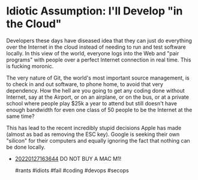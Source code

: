 # Idiotic Assumption: I'll Develop "in the Cloud"

Developers these days have diseased idea that they can just do
everything over the Internet in the cloud instead of needing to run and
test software locally. In this view of the world, everyone logs into the
Web and "pair programs" with people over a perfect Internet connection
in real time. This is fucking moronic. 

The very nature of Git, the world's most important source management, is
to check in and out software, to phone home, to avoid that very
dependency. How the hell are you going to get any coding done without
Internet, say at the Airport, or on an airplane, or on the bus, or at a
private school where people play \$25k a year to attend but still
doesn't have enough bandwidth for even one class of 50 people to be the
Internet at the same time?

This has lead to the recent incredibly stupid decisions Apple has made
(almost as bad as removing the ESC key). Google is seeking their own
"silicon" for their computers and equally ignoring the fact that nothing
can be done locally. 

* [20220127163644](/20220127163644/) DO NOT BUY A MAC M1!

    #rants #idiots #fail #coding #devops #secops
